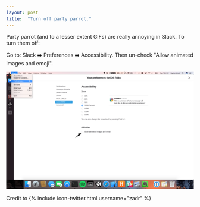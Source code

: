 ```yaml
---
layout: post
title:  "Turn off party parrot."
---
```


Party parrot (and to a lesser extent GIFs) are really annoying in Slack. To turn them off:

Go to: Slack ➡️ Preferences ➡️ Accessibility. Then un-check "Allow animated images and emoji".

![No parrot](/img/party-parrot/no.png)

Credit to {% include icon-twitter.html username="zadr" %}
